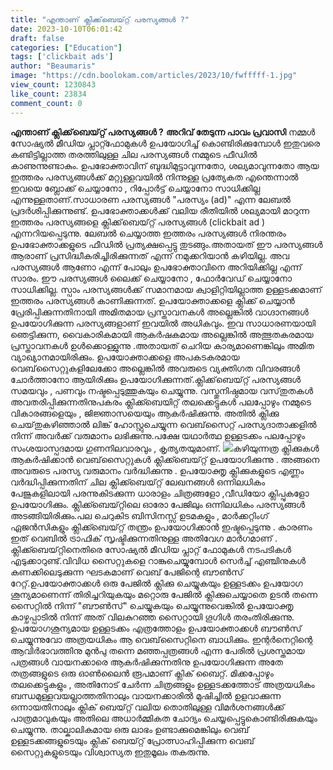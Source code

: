 ```yaml
---
title: "എന്താണ് ക്ലിക്ക്‌ബെയ്റ്റ് പരസ്യങ്ങള്‍ ?"
date: 2023-10-10T06:01:42
draft: false
categories: ["Education"]
tags: ['clickbait ads']
author: "Beaumaris"
image: "https://cdn.boolokam.com/articles/2023/10/fwfffff-1.jpg"
view_count: 1230843
like_count: 23834
comment_count: 0
---
```


**എന്താണ് ക്ലിക്ക്‌ബെയ്റ്റ് പരസ്യങ്ങള്‍ ?** **അറിവ് തേടുന്ന പാവം പ്രവാസി** നമ്മൾ സോഷ്യൽ മീഡിയ പ്ലാറ്റ്ഫോമുകൾ ഉപയോഗിച്ച് കൊണ്ടിരിക്കുമ്പോൾ ഇതുവരെ കണ്ടിട്ടില്ലാത്ത തരത്തിലുള്ള ചില പരസ്യങ്ങള്‍ നമ്മുടെ ഫീഡില്‍ കാണുന്നുണ്ടാകും. ഉപഭോക്താവിന് ബുദ്ധിമുട്ടാവുന്നതോ, ശല്യമാവുന്നതോ ആയ ഇത്തരം പരസ്യങ്ങള്‍ക്ക് മറ്റുള്ളവയിൽ നിന്നുള്ള പ്രത്യേകത എന്തെന്നാൽ ഇവയെ ബ്ലോക്ക് ചെയ്യാനോ , റിപ്പോര്‍ട്ട് ചെയ്യാനോ സാധിക്കില്ല എന്നുള്ളതാണ്.സാധാരണ പരസ്യങ്ങൾ "പരസ്യം (ad)" എന്ന ലേബൽ പ്രദർശിപ്പിക്കുന്നുണ്ട്. ഉപഭോക്താക്കള്‍ക്ക് വലിയ രീതിയില്‍ ശല്യമായി മാറുന്ന ഇത്തരം പരസ്യങ്ങളെ ക്ലിക്ക്‌ബെയ്റ്റ് പരസ്യങ്ങൾ (clickbait ad ) എന്നറിയപ്പെടുന്നു. ലേബല്‍ ചെയ്യാത്ത ഇത്തരം പരസ്യങ്ങള്‍ നിരന്തരം ഉപഭോക്താക്കളുടെ ഫീഡില്‍ പ്രത്യക്ഷപ്പെട്ടു തുടങ്ങും.അതായത് ഈ പരസ്യങ്ങള്‍ ആരാണ് പ്രസിദ്ധീകരിച്ചിരിക്കുന്നത് എന്ന് നമുക്കറിയാൻ കഴിയില്ല. അവ പരസ്യങ്ങള്‍ ആണോ എന്ന് പോലും ഉപഭോക്താവിനെ അറിയിക്കില്ല എന്ന് സാരം. ഈ പരസ്യങ്ങള്‍ ലൈക്ക് ചെയ്യാനോ , ഫോർവേഡ് ചെയ്യാനോ സാധിക്കില്ല. സ്പാം പരസ്യങ്ങള്‍ക്ക് സമാനമായ ക്വാളിറ്റിയില്ലാത്ത ഉള്ളടക്കമാണ് ഇത്തരം പരസ്യങ്ങള്‍ കാണിക്കുന്നത്. ഉപയോക്താക്കളെ ക്ലിക്ക് ചെയ്യാൻ പ്രേരിപ്പിക്കുന്നതിനായി അമിതമായ പ്രസ്താവനകൾ അല്ലെങ്കിൽ വാഗ്ദാനങ്ങൾ ഉപയോഗിക്കുന്ന പരസ്യങ്ങളാണ് ഇവയിൽ അധികവും. ഇവ സാധാരണയായി ഞെട്ടിക്കുന്ന, വൈകാരികമായി ആകർഷകമായ അല്ലെങ്കിൽ അത്ഭുതകരമായ പ്രസ്താവനകൾ ഉൾക്കൊള്ളുന്നു .അതായത് ചെറിയ കാര്യമാണെങ്കിലും അമിത വ്യാഖ്യാനമായിരിക്കും. ഉപയോക്താക്കളെ അപകടകരമായ വെബ്‌സൈറ്റുകളിലേക്കോ അല്ലെങ്കിൽ അവരുടെ വ്യക്തിഗത വിവരങ്ങൾ ചോർത്താനോ ആയിരിക്കും ഉപയോഗിക്കുന്നത്.ക്ലിക്ക്‌ബെയ്റ്റ് പരസ്യങ്ങൾ സമയവും , പണവും നഷ്ടപ്പെടുത്തുകയും ചെയ്യുന്നു. വസ്തുനിഷ്ഠമായ വസ്‌തുതകൾ അവതരിപ്പിക്കുന്നതിനുപകരം ക്ലിക്ക്ബെയിറ്റ് തലക്കെട്ടുകൾ പലപ്പോഴും നമ്മുടെ വികാരങ്ങളെയും , ജിജ്ഞാസയെയും ആകർഷിക്കുന്നു. അതിൽ ക്ലിക്കു ചെയ്‌തുകഴിഞ്ഞാൽ ലിങ്ക് ഹോസ്റ്റുചെയ്യുന്ന വെബ്‌സൈറ്റ് പരസ്യദാതാക്കളിൽ നിന്ന് അവർക്ക് വരുമാനം ലഭിക്കുന്നു.പക്ഷേ യഥാർത്ഥ ഉള്ളടക്കം പലപ്പോഴും സംശയാസ്പദമായ ഗുണനിലവാരവും , കൃത്യതയുമാണ്. ![](https://cdn.boolokam.com/articles/2023/10/wfwffg.png)കഴിയുന്നത്ര ക്ലിക്കുകൾ ആകർഷിക്കാൻ വെബ്‌സൈറ്റുകൾ ക്ലിക്ക്ബെയ്റ്റ് ഉപയോഗിക്കുന്നു . അങ്ങനെ അവരുടെ പരസ്യ വരുമാനം വർദ്ധിക്കുന്നു . ഉപയോക്തൃ ക്ലിക്കുകളുടെ എണ്ണം വർദ്ധിപ്പിക്കുന്നതിന് ചില ക്ലിക്ക്ബെയ്റ്റ് ലേഖനങ്ങൾ ഒന്നിലധികം പേജുകളിലായി പരന്നുകിടക്കുന്ന ധാരാളം ചിത്രങ്ങളോ ,വീഡിയോ ക്ലിപ്പുകളോ ഉപയോഗിക്കും. ക്ലിക്ക്ബെയ്റ്റിലെ ഓരോ പേജിലും ഒന്നിലധികം പരസ്യങ്ങൾ അടങ്ങിയിരിക്കും.പല ചെറുകിട ബിസിനസ്സ് ഉടമകളും , മാർക്കറ്റിംഗ് ഏജൻസികളും ക്ലിക്ക്ബെയ്റ്റ് തന്ത്രം ഉപയോഗിക്കാൻ ഇഷ്ടപ്പെടുന്നു . കാരണം ഇത് വെബിൽ ട്രാഫിക് സൃഷ്ടിക്കുന്നതിനുള്ള അതിവേഗ മാർഗമാണ് . ക്ലിക്ക്ബെയ്റ്റിനെതിരെ സോഷ്യൽ മീഡിയ പ്ലാറ്റ് ഫോമുകൾ നടപടികൾ എടുക്കാറുണ്ട്.വിവിധ സൈറ്റുകളെ റാങ്കുചെയ്യുമ്പോൾ സെർച്ച് എഞ്ചിനുകൾ കണക്കിലെടുക്കുന്ന ഘടകമാണ് വെബ് പേജിന്റെ ബൗൺസ് റേറ്റ്.ഉപയോക്താക്കൾ ഒരു പേജിൽ ക്ലിക്കു ചെയ്യുകയും ഉള്ളടക്കം ഉപയോഗ ശൂന്യമാണെന്ന് തിരിച്ചറിയുകയും മറ്റൊരു പേജിൽ ക്ലിക്കുചെയ്യാതെ ഉടൻ തന്നെ സൈറ്റിൽ നിന്ന് "ബൗൺസ്" ചെയ്യുകയും ചെയ്യുന്നുവെങ്കിൽ ഉപയോക്തൃ കാഴ്ചപ്പാടിൽ നിന്ന് അത് വിലകുറഞ്ഞ സൈറ്റായി ഗൂഗിൾ തരംതിരിക്കുന്നു. ഉപയോഗശൂന്യമായ ഉള്ളടക്കം എത്രത്തോളം ഉപയോക്താക്കൾ ബൗൺ‌സ് ചെയ്യുന്നുവോ അത്രയധികം ആ വെബ്‌സൈറ്റിനെ ബാധിക്കും. ഇന്റർനെറ്റിന്റെ ആവിർഭാവത്തിനു മുൻപു തന്നെ മഞ്ഞപ്പത്രങ്ങൾ എന്ന പേരിൽ പ്രശസ്തമായ പത്രങ്ങൾ വായനക്കാരെ ആകർഷിക്കുന്നതിനു ഉപയോഗിക്കുന്ന അതേ തത്രങ്ങളുടെ ഒരു ഓ‌ൺലൈൻ രൂപമാ‌ണ്‌ ക്ലിക് ബൈറ്റ്. മിക്കപ്പോഴും തലക്കെട്ടുകളും , അതിനോട് ചേർന്ന ചിത്രങ്ങളും ഉള്ളടക്കത്തോട് അത്രയധികം ബന്ധമുള്ളവയല്ലാത്തതിനാലും വായനക്കാരിൽ മുഷിച്ചിൽ ഉളവാക്കുന്ന ഒന്നായതിനാലും ക്ലിക് ബെയ്റ്റ് വലിയ തൊതിലുള്ള വിമർശനങ്ങൾക്ക് പാത്രമാവുകയും അതിലെ അധാർമ്മികത ചോദ്യം ചെയ്യപ്പെട്ടുകൊണ്ടിരിക്കുകയും ചെയ്യുന്നു. താല്കാലികമായ ഒരു ലാഭം ഉണ്ടാക്കുമെങ്കിലും വെബ് ഉള്ളടക്കങ്ങളുടെയും ക്ലിക് ബെയ്റ്റ് പ്രോത്സാഹിപ്പിക്കുന്ന വെബ് സൈറ്റുകളുടെയും വിശ്വാസ്യത ഇതുമൂലം തകരുന്നു.
